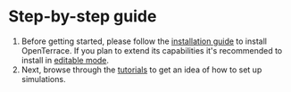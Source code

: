 # Step-by-step guide

1. Before getting started, please follow the [installation guide](../installation.md) to install OpenTerrace. If you plan to extend its capabilities it's recommended to install in [editable mode](../installation.md#install-in-editable-mode).
2. Next, browse through the [tutorials](../tutorials.md) to get an idea of how to set up simulations.